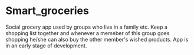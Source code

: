 # Smart_groceries
Social grocery app used by groups who live in a family etc.
Keep a shopping list together and whenever a memeber of this group goes shopping he/she can also buy the other member's wished products.
App is in an early stage of development.
